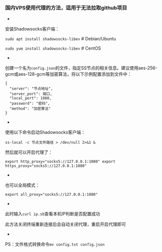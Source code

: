 ###  国内VPS使用代理的方法，适用于无法拉取github项目
-
安装Shadowsocks客户端：

```sudo apt install shadowsocks-libev```    #  Debian/Ubuntu

```sudo yum install shadowsocks-libev```    #  CentOS

-
创建一个名为```config.json```的文件，指定SS节点的相关信息。建议使用aes-256-gcm或aes-128-gcm等加密算法，将以下示例配置添加到文件中：
```
{
  "server": "节点地址",
  "server_port": 端口,
  "local_port": 1080,
  "password": "密码",
  "method": "加密算法"
}
```

-
使用以下命令启动Shadowsocks客户端：

```ss-local -c 节点文件路径 > /dev/null 2>&1 &```

然后就可以开启代理了：

```export http_proxy="socks5://127.0.0.1:1080" export https_proxy="socks5://127.0.0.1:1080"```

-
也可以全局模式：

```export all_proxy="socks5://127.0.0.1:1080"```

-
此时输入```curl ip.sb```查看本机IP判断是否配置成功

此方法关闭终端重新连接后会自动关闭代理，重启开启代理即可

-
PS：文件格式转换命令```mv config.txt config.json```


